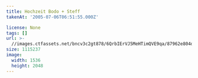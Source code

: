 ```yaml
---
title: Hochzeit Bodo + Steff
takenAt: '2005-07-06T06:51:55.000Z'

license: None
tags: []
url: >-
  //images.ctfassets.net/bncv3c2gt878/6QrbIErVJ5MeHTimQVE9qa/87962e804d187837cfdfeade3431f643/hochzeit-bodo--steff_4560368790_o
size: 1115237
image:
  width: 1536
  height: 2048
---
```

